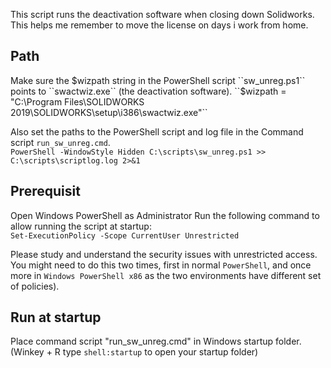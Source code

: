 This script runs the deactivation software when closing down Solidworks. This helps me remember to move the license on days i work from home.

## Path  
Make sure the $wizpath string in the PowerShell script ``sw_unreg.ps1`` points to ``swactwiz.exe`` (the deactivation software).  
      ``$wizpath = "C:\Program Files\SOLIDWORKS 2019\SOLIDWORKS\setup\i386\swactwiz.exe"``
      
Also set the paths to the PowerShell script and log file in the Command script ``run_sw_unreg.cmd``.  
      ``PowerShell -WindowStyle Hidden C:\scripts\sw_unreg.ps1 >> C:\scripts\scriptlog.log 2>&1``

## Prerequisit  
Open Windows PowerShell as Administrator 
Run the following command to allow running the script at startup:  
``Set-ExecutionPolicy -Scope CurrentUser Unrestricted``
  
  Please study and understand the security issues with unrestricted access. You might need to do this two times, first in normal ``PowerShell``, and once more in ``Windows PowerShell x86`` as the two environments have different set of policies).
  
## Run at startup  
Place command script "run_sw_unreg.cmd" in Windows startup folder.  
(Winkey + R type `shell:startup` to open your startup folder)
